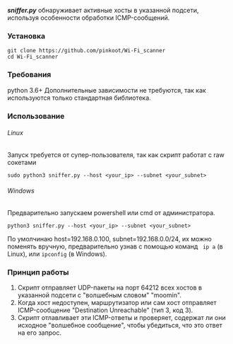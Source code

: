 ***sniffer.py*** обнаруживает активные хосты в указанной подсети, используя особенности обработки ICMP-сообщений.
### Установка
```
git clone https://github.com/pinkoot/Wi-Fi_scanner
cd Wi-Fi_scanner
```
### Требования
python 3.6+
Дополнительные зависимости не требуются, так как используются только стандартная библиотека.
### Использование
###### Linux 
Запуск требуется от супер-пользователя, так как скрипт работат с raw сокетами
```
sudo python3 sniffer.py --host <your_ip> --subnet <your_subnet>
```
###### Windows
Предварительно запускаем powershell или cmd от администратора.
```
python3 sniffer.py --host <your_ip> --subnet <your_subnet>
```
По умолчинаю host=192.168.0.100, subnet=192.168.0.0/24, их можно поменять вручную, предварительно узнав с помощью команд ``` ip a``` (в Linux), или ```ipconfig``` (в Windows).
### Принцип работы

1)  Скрипт отправляет UDP-пакеты на порт 64212 всех хостов в указанной подсети с "волшебным словом" "moomin".
2)  Когда хост недоступен, маршрутизатор или сам хост отправляет ICMP-сообщение "Destination Unreachable" (тип 3, код 3).
3) Скрипт отлавливает эти ICMP-ответы и проверяет, содержат ли они исходное "волшебное сообщение", чтобы убедиться, что это ответ на его запрос.